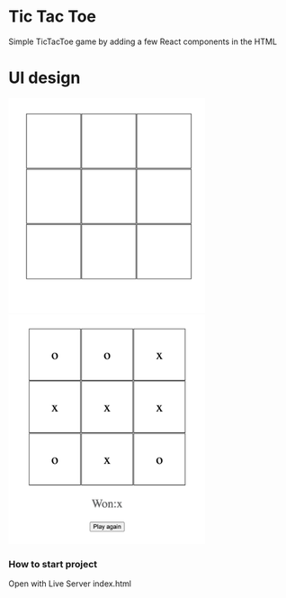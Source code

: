 # Tic Tac Toe
Simple TicTacToe game by adding a few React components in the HTML

# UI design

<img src="./img/startGame.png" alt="Start of the game" width="350px">
<img src="./img/finishGame.png" alt="End of the game" width="350px">

### How to start project

Open with Live Server index.html